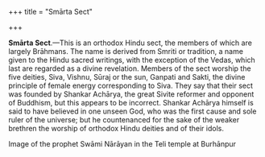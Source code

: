 +++
title = "Smārta Sect"

+++

**Smārta Sect**.—This is an orthodox Hindu sect, the members of which are largely Brāhmans. The name is derived from Smriti or tradition, a name given to the Hindu sacred writings, with the exception of the Vedas, which last are regarded as a divine revelation. Members of the sect worship the five deities, Siva, Vishnu, Sūraj or the sun, Ganpati and Sakti, the divine principle of female energy corresponding to Siva. They say that their sect was founded by Shankar Achārya, the great Sivite reformer and opponent of Buddhism, but this appears to be incorrect. Shankar Achārya himself is said to have believed in one unseen God, who was the first cause and sole ruler of the universe; but he countenanced for the sake of the weaker brethren the worship of orthodox Hindu deities and of their idols. 




Image of the prophet Swāmi Nārāyan in the Teli temple at Burhānpur




